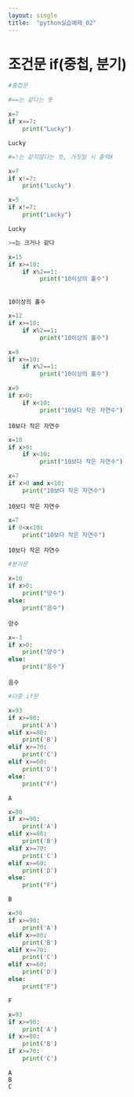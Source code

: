 ```yaml
---
layout: single
title:  "python실습예제_02"
---
```


# 조건문 if(중첩, 분기)


```python
#중첩문
```


```python
#==는 같다는 뜻
```


```python
x=7
if x==7:
    print("Lucky")
```

    Lucky
    


```python
#=!는 같지않다는 뜻, 거짓일 시 출력X
```


```python
x=7
if x!=7:
    print("Lucky")
```


```python
x=5
if x!=7:
    print("Lucky")
```

    Lucky
    


```python
>=는 크거나 같다
```


```python
x=15
if x>=10:
    if x%2==1:
         print("10이상의 홀수")
        
```

    10이상의 홀수
    


```python
x=12
if x>=10:
    if x%2==1:
         print("10이상의 홀수")
```


```python
x=9
if x>=10:
    if x%2==1:
         print("10이상의 홀수")
```


```python
x=9
if x>0:
    if x<10:
         print("10보다 작은 자연수")
```

    10보다 작은 자연수
    


```python
x=10
if x>0:
    if x<10:
         print("10보다 작은 자연수")
```


```python
x=7
if x>0 and x<10:   
    print("10보다 작은 자연수")
```

    10보다 작은 자연수
    


```python
x=7
if 0<x<10:   
    print("10보다 작은 자연수")
```

    10보다 작은 자연수
    


```python
#분기문
```


```python
x=10
if x>0:
    print("양수")
else:
    print("음수")
```

    양수
    


```python
x=-3
if x>0:
    print("양수")
else:
    print("음수")
```

    음수
    


```python
#다중 if문
```


```python
x=93
if x>=90:
    print('A')
elif x>=80:
    print('B')
elif x>=70:
    print('C')
elif x>=60:
    print('D')
else:
    print("F")
```

    A
    


```python
x=80
if x>=90:
    print('A')
elif x>=80:
    print('B')
elif x>=70:
    print('C')
elif x>=60:
    print('D')
else:
    print("F")
```

    B
    


```python
x=50
if x>=90:
    print('A')
elif x>=80:
    print('B')
elif x>=70:
    print('C')
elif x>=60:
    print('D')
else:
    print("F")
```

    F
    


```python
x=93
if x>=90:
    print('A')
if x>=80:
    print('B')
if x>=70:
    print('C')
```

    A
    B
    C
    
